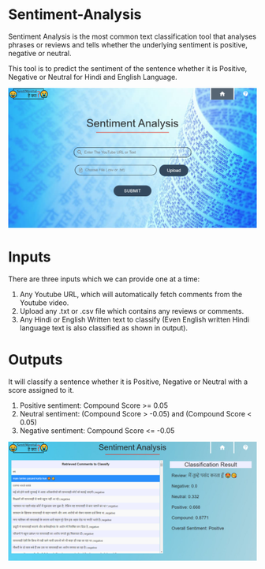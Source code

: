 # Sentiment-Analysis
Sentiment Analysis is the most common text classification tool that analyses phrases or reviews and tells whether the underlying sentiment is positive, negative or neutral.

This tool is to predict the sentiment of the sentence whether it is Positive, Negative or Neutral for Hindi and English Language.

![alt text](https://github.com/badboy3010/Sentimental-Analyser/blob/main/finalproject/Screenshot%20(860).png)

# Inputs
There are three inputs which we can provide one at a time:
1) Any Youtube URL, which will automatically fetch comments from the Youtube video.
2) Upload any .txt or .csv file which contains any reviews or comments.
3) Any Hindi or English Written text to classify (Even English written Hindi language text is also classified as shown in output).

# Outputs
It will classify a sentence whether it is Positive, Negative or Neutral with a score assigned to it.
1) Positive sentiment: Compound Score >= 0.05
2) Neutral sentiment: (Compound Score > -0.05) and (Compound Score < 0.05)
3) Negative sentiment: Compound Score <= -0.05

![alt text](https://github.com/badboy3010/Sentimental-Analyser/blob/main/finalproject/k.png)


